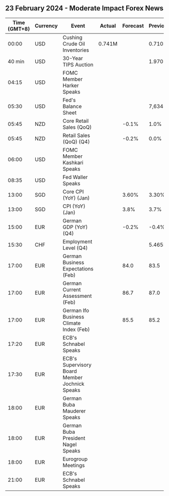 ## 23 February 2024 - Moderate Impact Forex News

| Time (GMT+8) | Currency | Event | Actual | Forecast | Previous |
|------|----------|-------|--------|----------|----------|
| 00:00 | USD | Cushing Crude Oil Inventories | 0.741M |  | 0.710M |
| 40 min | USD | 30-Year TIPS Auction |  |  | 1.970% |
| 04:15 | USD | FOMC Member Harker Speaks |  |  |  |
| 05:30 | USD | Fed's Balance Sheet |  |  | 7,634B |
| 05:45 | NZD | Core Retail Sales (QoQ) |  | -0.1% | 1.0% |
| 05:45 | NZD | Retail Sales (QoQ) (Q4) |  | -0.2% | 0.0% |
| 06:00 | USD | FOMC Member Kashkari Speaks |  |  |  |
| 08:35 | USD | Fed Waller Speaks |  |  |  |
| 13:00 | SGD | Core CPI (YoY) (Jan) |  | 3.60% | 3.30% |
| 13:00 | SGD | CPI (YoY) (Jan) |  | 3.8% | 3.7% |
| 15:00 | EUR | German GDP (YoY) (Q4) |  | -0.2% | -0.4% |
| 15:30 | CHF | Employment Level (Q4) |  |  | 5.465M |
| 17:00 | EUR | German Business Expectations (Feb) |  | 84.0 | 83.5 |
| 17:00 | EUR | German Current Assessment (Feb) |  | 86.7 | 87.0 |
| 17:00 | EUR | German Ifo Business Climate Index (Feb) |  | 85.5 | 85.2 |
| 17:20 | EUR | ECB's Schnabel Speaks |  |  |  |
| 17:30 | EUR | ECB's Supervisory Board Member Jochnick Speaks |  |  |  |
| 18:00 | EUR | German Buba Mauderer Speaks |  |  |  |
| 18:00 | EUR | German Buba President Nagel Speaks |  |  |  |
| 18:00 | EUR | Eurogroup Meetings |  |  |  |
| 21:00 | EUR | ECB's Schnabel Speaks |  |  |  |

